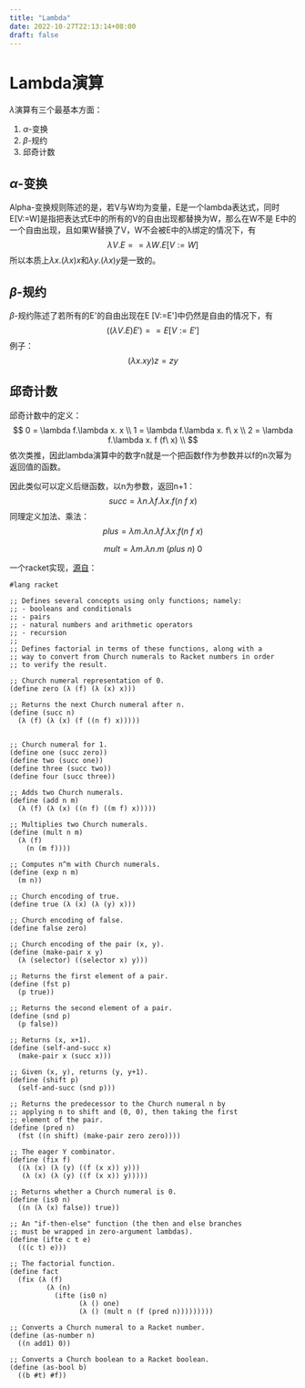 ```yaml
---
title: "Lambda"
date: 2022-10-27T22:13:14+08:00
draft: false
---
```


# Lambda演算

$\lambda$演算有三个最基本方面：

1. $\alpha$-变换
2. $\beta$-规约
3. 邱奇计数

## $\alpha$-变换

Alpha-变换规则陈述的是，若V与W均为变量，E是一个lambda表达式，同时E[V:=W]是指把表达式E中的所有的V的自由出现都替换为W，那么在W不是 E中的一个自由出现，且如果W替换了V，W不会被E中的λ绑定的情况下，有
$$
\lambda V.E == \lambda W.E[V:=W]
$$
所以本质上$\lambda x.(\lambda x) x$和$\lambda y.(\lambda x) y$是一致的。

## $\beta$-规约

$\beta$-规约陈述了若所有的E'的自由出现在E [V:=E']中仍然是自由的情况下，有
$$
((\lambda V.E) E') == E[V:=E']
$$
例子：
$$
(\lambda x. xy) z = zy 
$$

## 邱奇计数

邱奇计数中的定义：
$$
0 = \lambda f.\lambda x. x \\
1 =  \lambda f.\lambda x. f\ x \\ 
2 =  \lambda f.\lambda x. f (f\ x) \\
$$
依次类推，因此lambda演算中的数字n就是一个把函数f作为参数并以f的n次幂为返回值的函数。

因此类似可以定义后继函数，以n为参数，返回n+1：
$$
succ = \lambda n.\lambda f.\lambda x. f(n\ f\ x)
$$
同理定义加法、乘法：
$$
plus = \lambda m.\lambda n.\lambda f.\lambda x. f(n\ f\ x)
$$

$$
mult = \lambda m.\lambda n.m\ (plus\ n)\ 0
$$



一个racket实现，[源自](https://courses.cs.washington.edu/courses/csep505/13sp/lectures/church.rkt)：

```racket
#lang racket

;; Defines several concepts using only functions; namely:
;; - booleans and conditionals
;; - pairs
;; - natural numbers and arithmetic operators
;; - recursion
;;
;; Defines factorial in terms of these functions, along with a
;; way to convert from Church numerals to Racket numbers in order
;; to verify the result.

;; Church numeral representation of 0.
(define zero (λ (f) (λ (x) x)))

;; Returns the next Church numeral after n.
(define (succ n)
  (λ (f) (λ (x) (f ((n f) x)))))


;; Church numeral for 1.
(define one (succ zero))
(define two (succ one))
(define three (succ two))
(define four (succ three))

;; Adds two Church numerals.
(define (add n m)
  (λ (f) (λ (x) ((n f) ((m f) x)))))

;; Multiplies two Church numerals.
(define (mult n m)
  (λ (f)
    (n (m f))))

;; Computes n^m with Church numerals.
(define (exp n m)
  (m n))

;; Church encoding of true.
(define true (λ (x) (λ (y) x)))

;; Church encoding of false.
(define false zero)

;; Church encoding of the pair (x, y).
(define (make-pair x y)
  (λ (selector) ((selector x) y)))

;; Returns the first element of a pair.
(define (fst p)
  (p true))

;; Returns the second element of a pair.
(define (snd p)
  (p false))

;; Returns (x, x+1).
(define (self-and-succ x)
  (make-pair x (succ x)))

;; Given (x, y), returns (y, y+1).
(define (shift p)
  (self-and-succ (snd p)))

;; Returns the predecessor to the Church numeral n by
;; applying n to shift and (0, 0), then taking the first
;; element of the pair.
(define (pred n)
  (fst ((n shift) (make-pair zero zero))))

;; The eager Y combinator.
(define (fix f)
  ((λ (x) (λ (y) ((f (x x)) y)))
   (λ (x) (λ (y) ((f (x x)) y)))))

;; Returns whether a Church numeral is 0.
(define (is0 n)
  ((n (λ (x) false)) true))

;; An "if-then-else" function (the then and else branches
;; must be wrapped in zero-argument lambdas).
(define (ifte c t e)
  (((c t) e)))

;; The factorial function.
(define fact
  (fix (λ (f)
         (λ (n)
           (ifte (is0 n)
                 (λ () one)
                 (λ () (mult n (f (pred n)))))))))

;; Converts a Church numeral to a Racket number.
(define (as-number n)
  ((n add1) 0))

;; Converts a Church boolean to a Racket boolean.
(define (as-bool b)
  ((b #t) #f))
```
